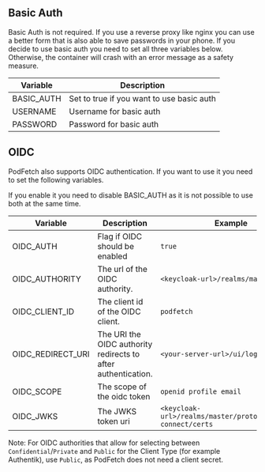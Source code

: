 ## Basic Auth
Basic Auth is not required. If you use a reverse proxy like nginx you can use a better form that is also able to save passwords in your phone.
If you decide to use basic auth you need to set all three variables below. Otherwise, the container will crash with an error message as a safety measure.

| Variable   | Description                                                                 |
|------------|-----------------------------------------------------------------------------|
| BASIC_AUTH | Set to true if you want to use basic auth                                   |
| USERNAME   | Username for basic auth                                                     |
| PASSWORD   | Password for basic auth                                                     |





## OIDC
PodFetch also supports OIDC authentication. If you want to use it you need to set the following variables.

If you enable it you need to disable BASIC_AUTH as it is not possible to use both at the same time.

| Variable          | Description                                                   | Example                                                      |
|-------------------|---------------------------------------------------------------|--------------------------------------------------------------|
| OIDC_AUTH         | Flag if OIDC should be enabled                                | `true`                                                       |
| OIDC_AUTHORITY    | The url of the OIDC authority.                                | `<keycloak-url>/realms/master`                               |
| OIDC_CLIENT_ID    | The client id of the OIDC client.                             | `podfetch`                                                   |
| OIDC_REDIRECT_URI | The URI the OIDC authority redirects to after authentication. | `<your-server-url>/ui/login`                                 |
| OIDC_SCOPE        | The scope of the oidc token                                   | `openid profile email`                                       |
| OIDC_JWKS         | The JWKS token uri                                            | `<keycloak-url>/realms/master/protocol/openid-connect/certs` |

Note: For OIDC authorities that allow for selecting between `Confidential`/`Private` and `Public` for the Client Type (for example Authentik), use `Public`, as PodFetch does not need a client secret.
